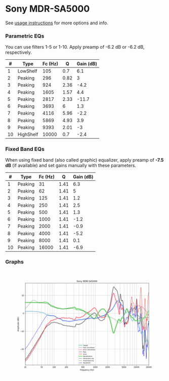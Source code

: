 # Sony MDR-SA5000
See [usage instructions](https://github.com/jaakkopasanen/AutoEq#usage) for more options and info.

### Parametric EQs
You can use filters 1-5 or 1-10. Apply preamp of -6.2 dB or -6.2 dB, respectively.

|   # | Type      |   Fc (Hz) |    Q |   Gain (dB) |
|-----|-----------|-----------|------|-------------|
|   1 | LowShelf  |       105 | 0.7  |         6.1 |
|   2 | Peaking   |       296 | 0.82 |         3   |
|   3 | Peaking   |       924 | 2.36 |        -4.2 |
|   4 | Peaking   |      1605 | 1.57 |         4.4 |
|   5 | Peaking   |      2817 | 2.33 |       -11.7 |
|   6 | Peaking   |      3693 | 6    |         1.3 |
|   7 | Peaking   |      4116 | 5.96 |        -2.2 |
|   8 | Peaking   |      5869 | 4.93 |         3.9 |
|   9 | Peaking   |      9393 | 2.01 |        -3   |
|  10 | HighShelf |     10000 | 0.7  |        -2.4 |

### Fixed Band EQs
When using fixed band (also called graphic) equalizer, apply preamp of **-7.5 dB** (if available) and set gains manually with these parameters.

|   # | Type    |   Fc (Hz) |    Q |   Gain (dB) |
|-----|---------|-----------|------|-------------|
|   1 | Peaking |        31 | 1.41 |         6.3 |
|   2 | Peaking |        62 | 1.41 |         5   |
|   3 | Peaking |       125 | 1.41 |         1.2 |
|   4 | Peaking |       250 | 1.41 |         2.5 |
|   5 | Peaking |       500 | 1.41 |         1.3 |
|   6 | Peaking |      1000 | 1.41 |        -1.2 |
|   7 | Peaking |      2000 | 1.41 |        -0.9 |
|   8 | Peaking |      4000 | 1.41 |        -5.2 |
|   9 | Peaking |      8000 | 1.41 |         0.1 |
|  10 | Peaking |     16000 | 1.41 |        -6.9 |

### Graphs
![](./Sony%20MDR-SA5000.png)
